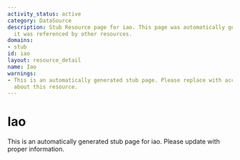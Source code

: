 ```yaml
---
activity_status: active
category: DataSource
description: Stub Resource page for iao. This page was automatically generated because
  it was referenced by other resources.
domains:
- stub
id: iao
layout: resource_detail
name: Iao
warnings:
- This is an automatically generated stub page. Please replace with accurate information
  about this resource.
---
```


# Iao

This is an automatically generated stub page for iao. Please update with proper information.
